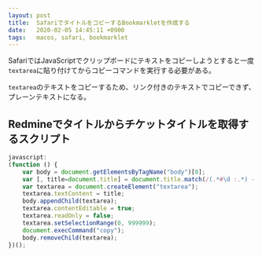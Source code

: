 ```yaml
---
layout: post
title:  SafariでタイトルをコピーするBookmarkletを作成する
date:   2020-02-05 14:45:11 +0900
tags:   macos, safari, bookmarklet
---
```


SafariではJavaScriptでクリップボードにテキストをコピーしようとすると一度`textarea`に貼り付けてからコピーコマンドを実行する必要がある。

`textarea`のテキストをコピーするため、リンク付きのテキストでコピーできず、プレーンテキストになる。

## Redmineでタイトルからチケットタイトルを取得するスクリプト

```js
javascript:
(function () {
    var body = document.getElementsByTagName("body")[0];
    var [, title=document.title] = document.title.match(/(.*#\d :.*) - .*? - Redmine for .*/) || [];
    var textarea = document.createElement("textarea");
    textarea.textContent = title;
    body.appendChild(textarea);
    textarea.contentEditable = true;
    textarea.readOnly = false;
    textarea.setSelectionRange(0, 999999);
    document.execCommand("copy");
    body.removeChild(textarea);
})();
```
